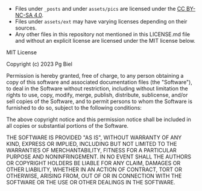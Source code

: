 - Files under `_posts` and under `assets/pics` are licensed under the [CC BY-NC-SA 4.0](https://creativecommons.org/licenses/by-nc-sa/4.0/).
- Files under `assets/ext` may have varying licenses depending on their sources.
- Any other files in this repository not mentioned in this LICENSE.md file and without an explicit license are licensed under the MIT license below.

MIT License

Copyright (c) 2023 Pg Biel

Permission is hereby granted, free of charge, to any person obtaining a copy
of this software and associated documentation files (the "Software"), to deal
in the Software without restriction, including without limitation the rights
to use, copy, modify, merge, publish, distribute, sublicense, and/or sell
copies of the Software, and to permit persons to whom the Software is
furnished to do so, subject to the following conditions:

The above copyright notice and this permission notice shall be included in all
copies or substantial portions of the Software.

THE SOFTWARE IS PROVIDED "AS IS", WITHOUT WARRANTY OF ANY KIND, EXPRESS OR
IMPLIED, INCLUDING BUT NOT LIMITED TO THE WARRANTIES OF MERCHANTABILITY,
FITNESS FOR A PARTICULAR PURPOSE AND NONINFRINGEMENT. IN NO EVENT SHALL THE
AUTHORS OR COPYRIGHT HOLDERS BE LIABLE FOR ANY CLAIM, DAMAGES OR OTHER
LIABILITY, WHETHER IN AN ACTION OF CONTRACT, TORT OR OTHERWISE, ARISING FROM,
OUT OF OR IN CONNECTION WITH THE SOFTWARE OR THE USE OR OTHER DEALINGS IN THE
SOFTWARE.
